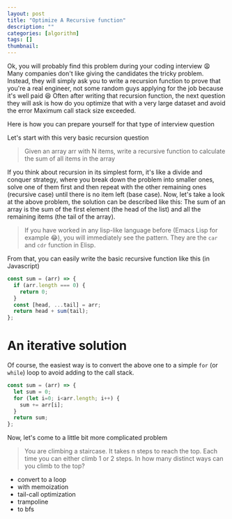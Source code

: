 ```yaml
---
layout: post
title: "Optimize A Recursive function"
description: ""
categories: [algorithm]
tags: []
thumbnail:
---
```


Ok, you will probably find this problem during your coding interview 😩 Many companies don't like
giving the candidates the tricky problem. Instead, they will simply ask you to write a recursion
function to prove that you're a real engineer, not some random guys applying for the job because
it's well paid 😆 Often after writing that recursion function, the next question they will ask is
how do you optimize that with a very large dataset and avoid the error Maximum call stack size
exceeded.

Here is how you can prepare yourself for that type of interview question

Let's start with this very basic recursion question

> Given an array arr with N items, write a recursive function to calculate the sum of all items in
> the array

If you think about recursion in its simplest form, it's like a divide and conquer strategy,
where you break down the problem into smaller ones, solve one of them first and then repeat with
the other remaining ones (recursive case) until there is no item left (base case). Now, let's take
a look at the above problem, the solution can be described like this: The sum of an array is the sum
of the first element (the head of the list) and all the remaining items (the tail of the array).

> If you have worked in any lisp-like language before (Emacs Lisp for example 😂), you will
> immediately see the pattern. They are the `car` and `cdr` function in Elisp.

From that, you can easily write the basic recursive function like this (in Javascript)

```javascript
const sum = (arr) => {
  if (arr.length === 0) {
    return 0;
  }
  const [head, ...tail] = arr;
  return head + sum(tail);
};
```

# An iterative solution

Of course, the easiest way is to convert the above one to a simple `for` (or `while`) loop to
avoid adding to the call stack.

```javascript
const sum = (arr) => {
  let sum = 0;
  for (let i=0; i<arr.length; i++) {
    sum += arr[i];
  }
  return sum;
};
```

Now, let's come to a little bit more complicated problem

> You are climbing a staircase. It takes n steps to reach the top.
> Each time you can either climb 1 or 2 steps. In how many distinct ways can you climb to the top?

- convert to a loop
- with memoization
- tail-call optimization
- trampoline
- to bfs